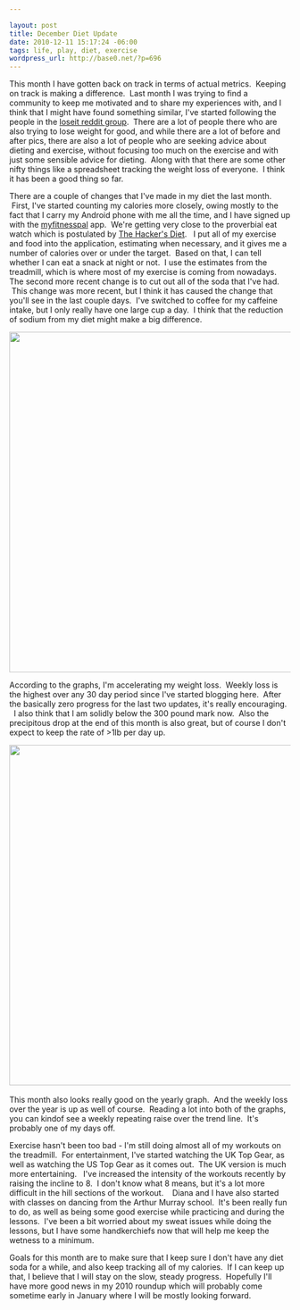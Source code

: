 ```yaml
--- 

layout: post
title: December Diet Update
date: 2010-12-11 15:17:24 -06:00
tags: life, play, diet, exercise
wordpress_url: http://base0.net/?p=696
---
```

This month I have gotten back on track in terms of actual metrics.  Keeping on track is making a difference.  Last month I was trying to find a community to keep me motivated and to share my experiences with, and I think that I might have found something similar, I've started following the people in the <a href="http://reddit.com/r/loseit/">loseit reddit group</a>.  There are a lot of people there who are also trying to lose weight for good, and while there are a lot of before and after pics, there are also a lot of people who are seeking advice about dieting and exercise, without focusing too much on the exercise and with just some sensible advice for dieting.  Along with that there are some other nifty things like a spreadsheet tracking the weight loss of everyone.  I think it has been a good thing so far.

There are a couple of changes that I've made in my diet the last month.  First, I've started counting my calories more closely, owing mostly to the fact that I carry my Android phone with me all the time, and I have signed up with the <a href="http://www.myfitnesspal.com/android">myfitnesspal</a> app.  We're getting very close to the proverbial eat watch which is postulated by <a href="http://www.fourmilab.ch/hackdiet/www/hackdiet.html">The Hacker's Diet</a>.   I put all of my exercise and food into the application, estimating when necessary, and it gives me a number of calories over or under the target.  Based on that, I can tell whether I can eat a snack at night or not.  I use the estimates from the treadmill, which is where most of my exercise is coming from nowadays.   The second more recent change is to cut out all of the soda that I've had.  This change was more recent, but I think it has caused the change that you'll see in the last couple days.  I've switched to coffee for my caffeine intake, but I only really have one large cup a day.  I think that the reduction of sodium from my diet might make a big difference.﻿

<a href="http://base0.net/wp-content/uploads/2010/12/30d-dec11.png"><img class="alignnone size-full wp-image-697" title="Diet Progress December 11 - 30 days" src="http://base0.net/wp-content/uploads/2010/12/30d-dec11.png" alt="" width="610" /></a>

According to the graphs, I'm accelerating my weight loss.  Weekly loss is the highest over any 30 day period since I've started blogging here.  After the basically zero progress for the last two updates, it's really encouraging.   I also think that I am solidly below the 300 pound mark now.  Also the precipitous drop at the end of this month is also great, but of course I don't expect to keep the rate of &gt;1lb per day up.

﻿<a href="http://base0.net/wp-content/uploads/2010/12/ytd-dec9.png"><img class="alignnone size-full wp-image-698" title="Diet Progress Year to Date - December 9" src="http://base0.net/wp-content/uploads/2010/12/ytd-dec9.png" alt="" width="610" /></a>﻿

This month also looks really good on the yearly graph.  And the weekly loss over the year is up as well of course.  Reading a lot into both of the graphs, you can kindof see a weekly repeating raise over the trend line.  It's probably one of my days off.

Exercise hasn't been too bad - I'm still doing almost all of my workouts on the treadmill.  For entertainment, I've started watching the UK Top Gear, as well as watching the US Top Gear as it comes out.  The UK version is much more entertaining.   I've increased the intensity of the workouts recently by raising the incline to 8.  I don't know what 8 means, but it's a lot more difficult in the hill sections of the workout.    Diana and I have also started with classes on dancing from the Arthur Murray school.  It's been really fun to do, as well as being some good exercise while practicing and during the lessons.  I've been a bit worried about my sweat issues while doing the lessons, but I have some handkerchiefs now that will help me keep the wetness to a minimum.

Goals for this month are to make sure that I keep sure I don't have any diet soda for a while, and also keep tracking all of my calories.  If I can keep up that, I believe that I will stay on the slow, steady progress.  Hopefully I'll have more good news in my 2010 roundup which will probably come sometime early in January where I will be mostly looking forward.
